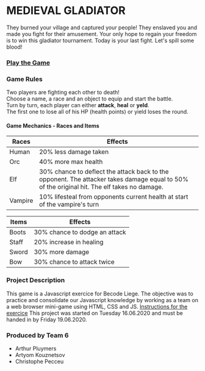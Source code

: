 # MEDIEVAL GLADIATOR
They burned your village and captured your people! They enslaved you and made you fight for their amusement. Your only hope to regain your freedom is to win this gladiator tournament. Today is your last fight. Let's spill some blood!
### [Play the Game](https://arti-art.github.io/js-rpg/)

### Game Rules
Two players are fighting each other to death!  
Choose a name, a race and an object to equip and start the battle.  
Turn by turn, each player can either **attack**, **heal** or **yeld**.  
The first one to lose all of his HP (health points) or yield loses the round.


#### Game Mechanics - Races and Items
| Races   | Effects                                                                                                                                     |
|---------|---------------------------------------------------------------------------------------------------------------------------------------------|
| Human   | 20% less damage taken                                                                                                                       |
| Orc     | 40% more max health                                                                                                                         |
| Elf     | 30% chance to deflect the attack back to the opponent. The attacker takes damage equal to 50% of the original hit. The elf takes no damage. |
| Vampire | 10% lifesteal from opponents current health at start of the vampire's turn                                                                  |


| Items   | Effects                                                                                                                                     |
|---------|---------------------------------------------------------------------------------------------------------------------------------------------|
| Boots   | 30% chance to dodge an attack                                                                                                               |
| Staff   | 20% increase in healing                                                                                                                     |
| Sword   | 30% more damage                                                                                                                             |
| Bow     | 30% chance to attack twice                                                                                                                  |

### Project Description
This game is a Javascript exercice for Becode Liege. The objective was to practice and consolidate our Javascript knowledge by working as a team on a web browser mini-game using HTML, CSS and JS.
[Instructions for the exercice](https://github.com/becodeorg/LIE-Jepsen-3.20/tree/master/02-the-hill/01-javascript/01-rpg-project)
This project was started on Tuesday 16.06.2020 and must be handed in by Friday 19.06.2020. 

### Produced by Team 6
+ Arthur Pluymers
+ Artyom Kouznetsov
+ Christophe Pecceu
